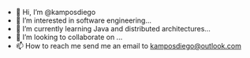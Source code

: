 - 👋 Hi, I’m @kamposdiego
- 👀 I’m interested in software engineering...
- 🌱 I’m currently learning Java and distributed architectures...
- 💞️ I’m looking to collaborate on ...
- 📫 How to reach me send me an email to kamposdiego@outlook.com

<!---
kamposdiego/kamposdiego is a ✨ special ✨ repository because its `README.md` (this file) appears on your GitHub profile.
You can click the Preview link to take a look at your changes.
--->
